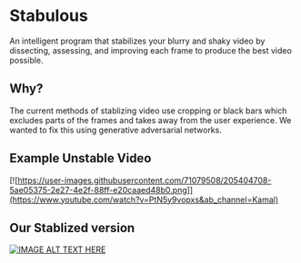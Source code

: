 # Stabulous
An intelligent program that stabilizes your blurry and shaky video by dissecting, assessing, and improving each frame to produce the best video possible. 

## Why?
The current methods of stablizing video use cropping or black bars which excludes parts of the frames and takes away from the user experience. We wanted to fix this using generative adversarial networks.

## Example Unstable Video

[![https://user-images.githubusercontent.com/71079508/205404708-5ae05375-2e27-4e2f-88ff-e20caaed48b0.png]](https://www.youtube.com/watch?v=PtN5y9vopxs&ab_channel=Kamal)


## Our Stablized version

[![IMAGE ALT TEXT HERE](https://img.youtube.com/vi/YOUTUBE_VIDEO_ID_HERE/0.jpg)](https://youtube.com/shorts/-lbUAbQWVq4)
